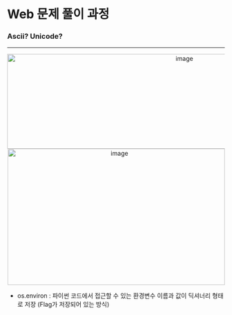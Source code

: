 # Web 문제 풀이 과정

### Ascii? Unicode?

---

<p align="center">
  <img width="805" height="219" alt="image" src="https://github.com/user-attachments/assets/8e78b463-6734-4cc5-b263-fd4d994dc606" />
  <img width="503" height="315" alt="image" src="https://github.com/user-attachments/assets/4f103bbe-cb4c-43f9-8c2f-4789279e5187" />
</p>

- os.environ : 파이썬 코드에서 접근할 수 있는 환경변수 이름과 값이 딕셔너리 형태로 저장 (Flag가 저장되어 있는 방식)
